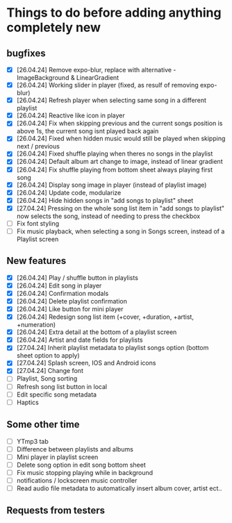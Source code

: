 # Things to do before adding anything completely new

## bugfixes

-   [x] [26.04.24] Remove expo-blur, replace with alternative - ImageBackground & LinearGradient
-   [x] [26.04.24] Working slider in player (fixed, as resulf of removing expo-blur)
-   [x] [26.04.24] Refresh player when selecting same song in a different playlist
-   [x] [26.04.24] Reactive like icon in player
-   [x] [26.04.24] Fix when skipping previous and the current songs position is above 1s, the current song isnt played back again
-   [x] [26.04.24] Fixed when hidden music would still be played when skipping next / previous
-   [x] [26.04.24] Fixed shuffle playing when theres no songs in the playlist
-   [x] [26.04.24] Default album art change to image, instead of linear gradient
-   [x] [26.04.24] Fix shuffle playing from bottom sheet always playing first song
-   [x] [26.04.24] Display song image in player (instead of playlist image)
-   [x] [26.04.24] Update code, modularize
-   [x] [26.04.24] Hide hidden songs in "add songs to playlist" sheet
-   [x] [27.04.24] Pressing on the whole song list item in "add songs to playlist" now selects the song, instead of needing to press the checkbox
-   [ ] Fix font styling
-   [ ] Fix music playback, when selecting a song in Songs screen, instead of a Playlist screen

## New features

-   [x] [26.04.24] Play / shuffle button in playlists
-   [x] [26.04.24] Edit song in player
-   [x] [26.04.24] Confirmation modals
-   [x] [26.04.24] Delete playlist confirmation
-   [x] [26.04.24] Like button for mini player
-   [x] [26.04.24] Redesign song list item (+cover, +duration, +artist, +numeration)
-   [x] [26.04.24] Extra detail at the bottom of a playlist screen
-   [x] [26.04.24] Artist and date fields for playlists
-   [x] [27.04.24] Inherit playlist metadata to playlist songs option (bottom sheet option to apply)
-   [x] [27.04.24] Splash screen, IOS and Android icons
-   [x] [27.04.24] Change font
-   [ ] Playlist, Song sorting
-   [ ] Refresh song list button in local
-   [ ] Edit specific song metadata
-   [ ] Haptics

## Some other time

-   [ ] YTmp3 tab
-   [ ] Difference between playlists and albums
-   [ ] Mini player in playlist screen
-   [ ] Delete song option in edit song bottom sheet
-   [ ] Fix music stopping playing while in background
-   [ ] notifications / lockscreen music controller
-   [ ] Read audio file metadata to automatically insert album cover, artist ect..

## Requests from testers
